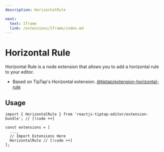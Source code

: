 ```yaml
---
description: HorizontalRule

next:
  text: Iframe
  link: /extensions/Iframe/index.md
---
```


# Horizontal Rule

 Horizontal Rule is a node extension that allows you to add a horizontal rule to your editor.

- Based on TipTap's Horizontal extension. [@tiptap/extension-horizontal-rule](https://tiptap.dev/docs/editor/extensions/nodes/horizontal-rule)

## Usage

```tsx
import { HorizontalRule } from 'reactjs-tiptap-editor/extension-bundle'; // [!code ++]

const extensions = [
  ...,
  // Import Extensions Here
  HorizontalRule // [!code ++]
];
```
